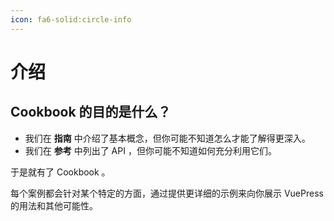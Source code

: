 ```yaml
---
icon: fa6-solid:circle-info
---
```


# 介绍

## Cookbook 的目的是什么？

- 我们在 **指南** 中介绍了基本概念，但你可能不知道怎么才能了解得更深入。
- 我们在 **参考** 中列出了 API ，但你可能不知道如何充分利用它们。

于是就有了 Cookbook 。

每个案例都会针对某个特定的方面，通过提供更详细的示例来向你展示 VuePress 的用法和其他可能性。
